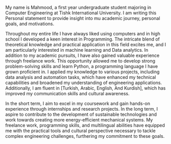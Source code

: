 My name is Mahmood, a first year undergraduate student majoring in Computer Engineering at Tishk International University. I am writing this Personal statement to provide insight into mu academic journey, personal goals, and motivations. 

Throughout my entire life I have always liked using computers and in high school I developed a keen interest in Programming. 
The intricate blend of theoretical knowledge and practical application in this field excites me, and I am particularly interested in machine learning and Data analytics. 
In addition to my academic pursuits, I have also gained valuable experience through freelance work. 
This opportunity allowed me to develop strong problem-solving skills and learn Python, a programming language I have grown proficient in. 
I applied my knowledge to various projects, including data analysis and automation tasks, which have enhanced my technical capabilities and broadened my understanding of engineering applications. 
Additionally, I am fluent in [Turkish, Arabic, English, And Kurdish], which has improved my communication skills and cultural awareness.
 
In the short term, I aim to excel in my coursework and gain hands-on experience through internships and research projects. 
In the long term, I aspire to contribute to the development of sustainable technologies and work towards creating more energy-efficient mechanical systems.
My freelance work, programming skills, and multilingual abilities have equipped me with the practical tools and cultural perspective necessary to tackle complex engineering challenges, furthering my commitment to these goals.
